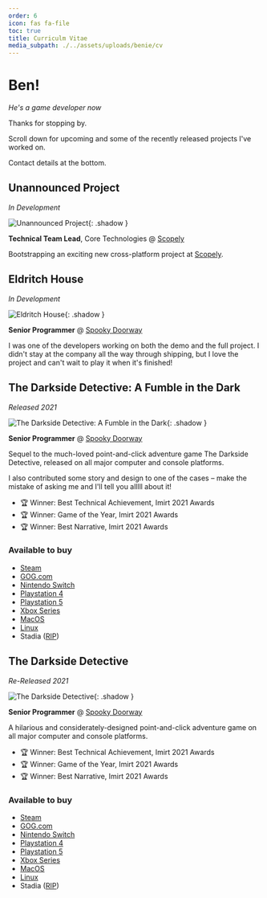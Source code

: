 ```yaml
---
order: 6
icon: fas fa-file
toc: true
title: Curriculm Vitae
media_subpath: ./../assets/uploads/benie/cv
---
```


# Ben!
_He's a game developer now_

Thanks for stopping by.

Scroll down for upcoming and some of the recently released
projects I've worked on.

Contact details at the bottom.


## Unannounced Project
_In Development_

![Unannounced Project](unnanounced.jpg){: .shadow }

**Technical Team Lead**, Core Technologies @ [Scopely](https://scopely.com)

Bootstrapping an exciting new cross-platform project at [Scopely](https://scopely.com).

## Eldritch House
_In Development_

![Eldritch House](eldritch-house-lib.jpg){: .shadow }

**Senior Programmer** @ [Spooky Doorway](https://spookydoorway.com)

I was one of the developers working on both the demo and the full project. I didn't stay at the company all the way through shipping, but I love the project and can't wait to play it when it's finished!

## The Darkside Detective: A Fumble in the Dark
_Released 2021_

![The Darkside Detective: A Fumble in the Dark](dsd2.jpg){: .shadow }

**Senior Programmer** @ [Spooky Doorway](https://spookydoorway.com)

Sequel to the much-loved point-and-click adventure game The Darkside Detective, released on all major computer and console platforms.

I also contributed some story and design to one of the cases – make the mistake of asking me and I'll tell you alllll about it!

- 🏆 Winner: Best Technical Achievement, Imirt 2021 Awards
- 🏆 Winner: Game of the Year, Imirt 2021 Awards
- 🏆 Winner: Best Narrative, Imirt 2021 Awards

### Available to buy
- [Steam](https://store.steampowered.com/app/795420/The_Darkside_Detective_A_Fumble_in_the_Dark/)
- [GOG.com](https://www.gog.com/game/the_darkside_detective_a_fumble_in_the_dark)
- [Nintendo Switch](https://www.nintendo.com/games/detail/the-darkside-detective-a-fumble-in-the-dark-switch/)
- [Playstation 4](https://store.playstation.com/en-us/product/UP3385-CUSA26042_00-DARKSIDE1NAPS400)
- [Playstation 5](https://store.playstation.com/en-us/product/UP3385-CUSA26042_00-DARKSIDE1NAPS400)
- [Xbox Series](https://www.microsoft.com/en-us/p/the-darkside-detective/9nrwnjs7js6h?activetab=pivot:overviewtab)
- [MacOS](https://gamejolt.com/games/thedarksidedetective/49420)
- [Linux](https://gamejolt.com/games/thedarksidedetective/49420)
- Stadia ([RIP](https://www.theverge.com/2022/9/29/23378713/google-stadia-shutting-down-game-streaming-january-2023))

## The Darkside Detective
_Re-Released 2021_

![The Darkside Detective](dsd1.jpg){: .shadow }

**Senior Programmer** @ [Spooky Doorway](https://spookydoorway.com)

A hilarious and considerately-designed point-and-click adventure game on all major computer and console platforms.

- 🏆 Winner: Best Technical Achievement, Imirt 2021 Awards
- 🏆 Winner: Game of the Year, Imirt 2021 Awards
- 🏆 Winner: Best Narrative, Imirt 2021 Awards

### Available to buy
- [Steam](https://store.steampowered.com/app/368390/The_Darkside_Detective/)
- [GOG.com](https://www.gog.com/game/the_darkside_detective)
- [Nintendo Switch](https://www.nintendo.com/games/detail/the-darkside-detective-switch/)
- [Playstation 4](https://store.playstation.com/en-us/product/UP3385-CUSA26042_00-DARKSIDE1NAPS400)
- [Playstation 5](https://store.playstation.com/en-us/product/UP3385-CUSA26042_00-DARKSIDE1NAPS400)
- [Xbox Series](https://www.microsoft.com/en-us/p/the-darkside-detective/9nrwnjs7js6h?activetab=pivot:overviewtab)
- [MacOS](https://gamejolt.com/games/thedarksidedetective/49420)
- [Linux](https://gamejolt.com/games/thedarksidedetective/49420)
- Stadia ([RIP](https://www.theverge.com/2022/9/29/23378713/google-stadia-shutting-down-game-streaming-january-2023))